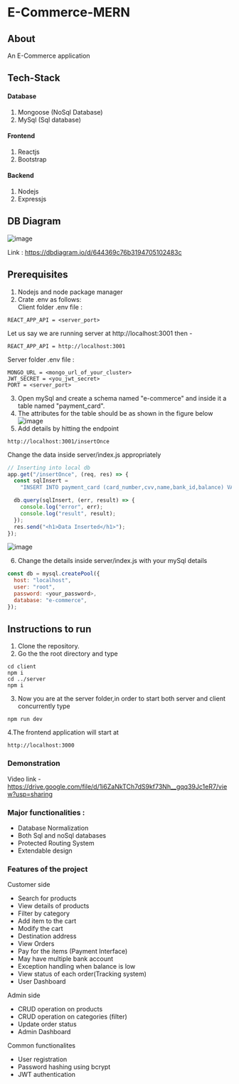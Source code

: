 # E-Commerce-MERN

## About
An E-Commerce application

## Tech-Stack
#### Database
1. Mongoose (NoSql Database)
2. MySql (Sql database)

#### Frontend
1. Reactjs
2. Bootstrap

#### Backend
1. Nodejs
2. Expressjs

## DB Diagram
![image](https://user-images.githubusercontent.com/80470843/234785779-070c2ff7-e6d3-4977-ae64-532be69f6495.png)

Link : https://dbdiagram.io/d/644369c76b3194705102483c

## Prerequisites
1. Nodejs and node package manager
2. Crate .env as follows:<br>
Client folder .env file : 
```
REACT_APP_API = <server_port>
```
Let us say we are running server at http://localhost:3001
then - 
```
REACT_APP_API = http://localhost:3001
```
Server folder .env file :
```
MONGO_URL = <mongo_url_of_your_cluster>
JWT_SECRET = <you_jwt_secret>
PORT = <server_port>
```
3. Open mySql and create a schema named "e-commerce" and inside it a table named "payment_card".
4. The attributes for the table should be as shown in the figure below
![image](https://user-images.githubusercontent.com/80470843/235202160-59e20ef3-165d-4e82-864e-c7f44caf2dcd.png)
5. Add details by hitting the endpoint 
```
http://localhost:3001/insertOnce
```
Change the data inside server/index.js appropriately
```js
// Inserting into local db
app.get("/insertOnce", (req, res) => {
  const sqlInsert =
    "INSERT INTO payment_card (card_number,cvv,name,bank_id,balance) VALUES ('1111222233334442','822','John Doe','SBIN001',400000)";

  db.query(sqlInsert, (err, result) => {
    console.log("error", err);
    console.log("result", result);
  });
  res.send("<h1>Data Inserted</h1>");
});
```
![image](https://user-images.githubusercontent.com/80470843/235202570-c61d1d7b-d753-4cd8-a597-2e398f98b9e8.png)

6. Change the details inside server/index.js with your mySql details
```js
const db = mysql.createPool({
  host: "localhost",
  user: "root",
  password: <your_password>,
  database: "e-commerce",
});
```

## Instructions to run
1. Clone the repository.
2. Go the the root directory and type
```
cd client
npm i
cd ../server
npm i
```
3. Now you are at the server folder,in order to start both server and client concurrently type
```
npm run dev
```
4.The frontend application will start at 
```
http://localhost:3000
```
### Demonstration
Video link - https://drive.google.com/file/d/1i6ZaNkTCh7dS9kf73Nh__gqq39Jc1eR7/view?usp=sharing

### Major functionalities :
- Database Normalization
- Both Sql and noSql databases
- Protected Routing System
- Extendable design

### Features of the project
Customer side
- Search for products
- View details of products
- Filter by category
- Add item to the cart
- Modify the cart
- Destination address
- View Orders
- Pay for the items (Payment Interface)
- May have multiple bank account
- Exception handling when balance is low
- View status of each order(Tracking system)
- User Dashboard

Admin side
- CRUD operation on products
- CRUD operation on categories (filter)
- Update order status
- Admin Dashboard

Common functionalites
- User registration
- Password hashing using bcrypt
- JWT authentication
